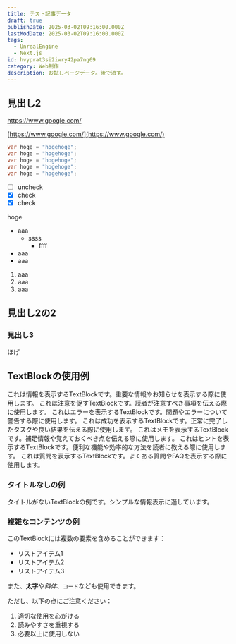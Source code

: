 ```yaml
---
title: テスト記事データ
draft: true
publishDate: 2025-03-02T09:16:00.000Z
lastModDate: 2025-03-02T09:16:00.000Z
tags:
  - UnrealEngine
  - Next.js
id: hvyprat3si2iwry42pa7ng69
category: Web制作
description: お試しページデータ。後で消す。
---
```

## 見出し2

https://www.google.com/

[https://www.google.com/](https://www.google.com/)

```cs
var hoge = "hogehoge";
var hoge = "hogehoge";
var hoge = "hogehoge";
var hoge = "hogehoge";
var hoge = "hogehoge";
```

- [ ] uncheck
- [x] check
- [x] check

hoge

- aaa
  - ssss
    - ffff
- aaa
- aaa

1. aaa
2. aaa
3. aaa

## 見出し2の2

### 見出し3

ほげ

## TextBlockの使用例

<TextBlock blockType="info" title="情報">
これは情報を表示するTextBlockです。重要な情報やお知らせを表示する際に使用します。
</TextBlock>

<TextBlock blockType="warning" title="注意">
これは注意を促すTextBlockです。読者が注意すべき事項を伝える際に使用します。
</TextBlock>

<TextBlock blockType="error" title="エラー">
これはエラーを表示するTextBlockです。問題やエラーについて警告する際に使用します。
</TextBlock>

<TextBlock blockType="success" title="成功">
これは成功を表示するTextBlockです。正常に完了したタスクや良い結果を伝える際に使用します。
</TextBlock>

<TextBlock blockType="note" title="メモ">
これはメモを表示するTextBlockです。補足情報や覚えておくべき点を伝える際に使用します。
</TextBlock>

<TextBlock blockType="tip" title="ヒント">
これはヒントを表示するTextBlockです。便利な機能や効率的な方法を読者に教える際に使用します。
</TextBlock>

<TextBlock blockType="question" title="質問">
これは質問を表示するTextBlockです。よくある質問やFAQを表示する際に使用します。
</TextBlock>

### タイトルなしの例

<TextBlock blockType="info">
タイトルがないTextBlockの例です。シンプルな情報表示に適しています。
</TextBlock>

### 複雑なコンテンツの例

<TextBlock blockType="warning" title="重要な注意事項">

このTextBlockには複数の要素を含めることができます：

- リストアイテム1
- リストアイテム2
- リストアイテム3

また、**太字**や*斜体*、`コード`なども使用できます。

ただし、以下の点にご注意ください：
1. 適切な使用を心がける
2. 読みやすさを重視する
3. 必要以上に使用しない

</TextBlock>